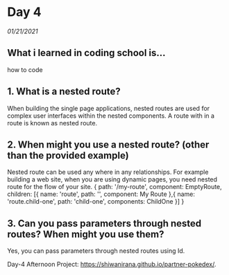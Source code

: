 # Day 4
_01/21/2021_

## What i learned in coding school is...
how to code

## 1. What is a nested route?
When building the single page applications, nested routes are used for complex user interfaces within the nested components. A route with in a route is known as nested route. 

## 2. When might you use a nested route? (other than the provided example)
Nested route can be used any where in any relationships. For example building a web site, when you are using dynamic pages, you need nested route for the flow of your site.
{
  path: '/my-route',
  component: EmptyRoute,
  children: [{
     name: 'route',
     path: '',
     component: My Route
  },{
     name: 'route.child-one',
     path: 'child-one',
     components: ChildOne
    }]
}

## 3. Can you pass parameters through nested routes? When might you use them?
Yes, you can pass parameters through nested routes using Id.

Day-4 Afternoon Project:  https://shiwanirana.github.io/partner-pokedex/.